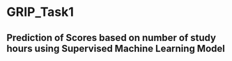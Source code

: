 # GRIP_Task1
## Prediction of Scores based on  number of study hours using Supervised Machine Learning Model
